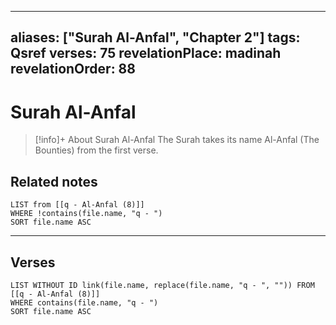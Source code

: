 
---
aliases: ["Surah Al-Anfal", "Chapter 2"]
tags: Qsref
verses: 75
revelationPlace: madinah
revelationOrder: 88
---

# Surah Al-Anfal

> [!info]+ About Surah Al-Anfal
> The Surah takes its name Al-Anfal (The Bounties) from the first verse.

## Related notes
```dataview
LIST from [[q - Al-Anfal (8)]]
WHERE !contains(file.name, "q - ")
SORT file.name ASC
```

---

## Verses
```dataview
LIST WITHOUT ID link(file.name, replace(file.name, "q - ", "")) FROM [[q - Al-Anfal (8)]]
WHERE contains(file.name, "q - ")
SORT file.name ASC
```

